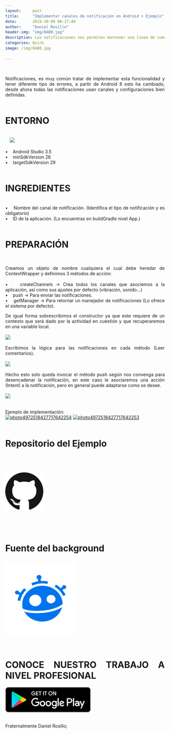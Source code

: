 ```yaml
---
layout:     post
title:      "Implementar canales de notificación en Android + Ejemplo"
date:       2019-10-09 00:17:40
author:     "Daniel Rosillo"
header-img: "img/8400.jpg"
description: Las notificaciones nos permiten mantener una linea de comunicacion entre el usuario y nuestra aplicacion, desde Android 8 se ha simplificado este comportamiento hasta hacerlo bastante sencillo de implementar.
categories: Quick
image: /img/8400.jpg

---
```

<div style="text-align: justify;">
<br>
<p>Notificaciones, es muy común tratar de implementar esta funcionalidad y tener diferente tipo de errores, a partir de Android 8 esto ha cambiado, desde ahora todas las notificaciones usan canales y configuraciones bien definidas.
<br>
<br>
<h1>ENTORNO</h1>
<br>
<a href="https://2.bp.blogspot.com/-_cCRPk4QL1k/W8sCpKnairI/AAAAAAAAAkI/S1l_if5p4RACmKqfYi7xqevCeMhuHWV9QCLcBGAs/s1600/DELYSIDANN02.jpg" imageanchor="1" style="margin-left: 1em; margin-right: 1em;"><img src="https://2.bp.blogspot.com/-_cCRPk4QL1k/W8sCpKnairI/AAAAAAAAAkI/S1l_if5p4RACmKqfYi7xqevCeMhuHWV9QCLcBGAs/s200/DELYSIDANN02.jpg" class="img-responsive" /></a>
<br><br>
&#8226;&nbsp;&nbsp;&nbsp;	Android Studio 3.5  <br>
&#8226;&nbsp;&nbsp;&nbsp;	minSdkVersion 26 <br>
&#8226;&nbsp;&nbsp;&nbsp;	targetSdkVersion 29 
<br>
<br>
<h1>INGREDIENTES</h1>
<br>
&#8226;&nbsp;&nbsp;&nbsp;  Nombre del canal de notificación. (Identifica el tipo de notificación y es obligatorio) <br>
&#8226;&nbsp;&nbsp;&nbsp;	ID de la aplicación. (Lo encuentras en buildGradle nivel App.)
<br>
<br>
<h1>PREPARACIÓN</h1>
<br>
<p>Creamos un objeto de nombre cualquiera el cual debe heredar de ContextWrapper y definimos 3 métodos de acción: 
<br>
<br>
&#8226;&nbsp;&nbsp;&nbsp; createChannels -> Crea todos los canales que asociemos a la aplicación, así como sus ajustes por defecto (vibración, sonido...)<br>
&#8226;&nbsp;&nbsp;&nbsp; push -> Para enviar las notificaciones.<br> 
&#8226;&nbsp;&nbsp;&nbsp; getManager -> Para retornar un manejador de notificaciones (Lo ofrece el sistema por defecto). <br>
<p>De igual forma sobrescribimos el constructor ya que este requiere de un contexto que será dado por la actividad en cuestión y que recuperaremos en una variable local. 
<br>
<br>
<a href="https://ibb.co/7VdP4jZ"><img src="https://i.ibb.co/6b7zBrT/j.png" img class="img-responsive"></a>
<br>
<p>Escribimos la lógica para las notificaciones en cada método (Leer comentarios). 
<br>
<br>
<a href="https://ibb.co/8dMh9jF"><img src="https://i.ibb.co/61YdF46/kk.png" img class="img-responsive"></a>
<br>
<p>Hecho esto solo queda invocar el método push según nos convenga para desencadenar la notificación, en este caso le asociaremos una acción (Intent) a la notificación, pero en general puede adaptarse como se desee.
<br>
<br>
<a href="https://ibb.co/0KvpQhH"><img src="https://i.ibb.co/KDScmFT/Screenshot-from-2019-10-10-09-45-51.png" img class="img-responsive"></a>
<br>
<br>
<p>Ejemplo de implementación:<br>
<a href="https://ibb.co/kSMGzzf"><img src="https://i.ibb.co/6WNyGGx/photo4972518427717642254.jpg" alt="photo4972518427717642254" img class="img-responsive"></a>
<a href="https://ibb.co/F6hS3gH"><img src="https://i.ibb.co/fMXhF4D/photo4972518427717642253.jpg" alt="photo4972518427717642253" img class="img-responsive"></a>
<br>
<br>

<h1>Repositorio del Ejemplo<h1>
<br>
 <div class="badges">
                    <a class="badge-link" href="https://github.com/DanielRosillo/MyNotifications"><img src="/img/git.png" alt="" img class="img-responsive"></a>
                     </div>
            
<div style='clear: both;'></div>
<br>
<br>

<p>Fuente del background
<br>
<div class="badges">
                    <a class="badge-link" href="https://www.freepik.com/free-vector/illustration-notification-icon-blue-background_2632303.htm#page=1&query=notification&position=16" ><img src="/img/images.jpeg" alt="" img class="img-responsive"></a>
                     </div>
<br>
<h1>CONOCE NUESTRO TRABAJO A NIVEL PROFESIONAL</h1>
 <div class="badges">
                    <a class="badge-link" href="https://play.google.com/store/apps/details?id=com.bookmanager.danielrosillo.bookmanager&hl=es_419"><img src="/img/google-play-badge.svg" alt=""></a>
                     </div>
                     <br>
                   
<p>Fraternalmente Daniel Rosillo;